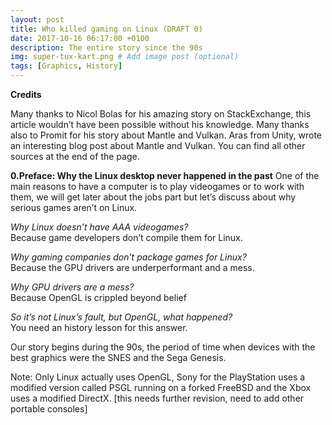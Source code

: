 ```yaml
---
layout: post
title: Who killed gaming on Linux (DRAFT 0)
date: 2017-10-16 06:17:00 +0100
description: The entire story since the 90s
img: super-tux-kart.png # Add image post (optional)
tags: [Graphics, History]
---
```


**Credits**

Many thanks to Nicol Bolas for his amazing story on StackExchange, this article wouldn’t have been possible without his knowledge.
Many thanks also to Promit for his story about Mantle and Vulkan.
Aras from Unity, wrote an interesting blog post about Mantle and Vulkan.
You can find all other sources at the end of the page.

**0.Preface: Why the Linux desktop never happened in the past**
One of the main reasons to have a computer is to play videogames or to work with them, we will get later about the jobs part but let’s discuss about why serious games aren’t on Linux.

_Why Linux doesn’t have AAA videogames?_<br>
Because game developers don’t compile them for Linux.

_Why gaming companies don’t package games for Linux?_<br>
Because the GPU drivers are underperformant and a mess.

_Why GPU drivers are a mess?_<br>
Because OpenGL is crippled beyond belief

_So it’s not Linux’s fault, but OpenGL, what happened?_<br>
You need an history lesson for this answer.

Our story begins during the 90s, the period of time when devices with the best graphics were the SNES and the Sega Genesis.

Note: Only Linux actually uses OpenGL, Sony for the PlayStation uses a modified version called PSGL running on a forked FreeBSD and the Xbox uses a modified DirectX. [this needs further revision, need to add other portable consoles]